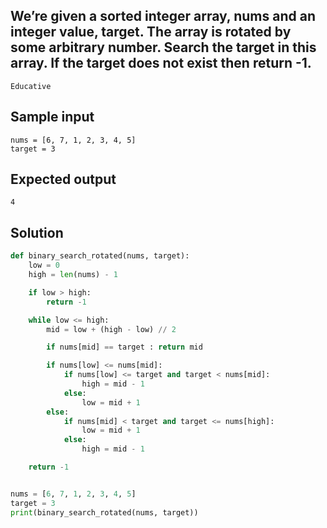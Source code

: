 ## We’re given a sorted integer array, nums and an integer value, target. The array is rotated by some arbitrary number. Search the target in this array. If the target does not exist then return -1.
`Educative`

## Sample input
```
nums = [6, 7, 1, 2, 3, 4, 5]
target = 3
```
## Expected output
```
4
```

## Solution
```python
def binary_search_rotated(nums, target):
    low = 0
    high = len(nums) - 1

    if low > high:
        return -1

    while low <= high:
        mid = low + (high - low) // 2

        if nums[mid] == target : return mid

        if nums[low] <= nums[mid]:
            if nums[low] <= target and target < nums[mid]:
                high = mid - 1
            else:
                low = mid + 1
        else:
            if nums[mid] < target and target <= nums[high]:
                low = mid + 1
            else:
                high = mid - 1

    return -1


nums = [6, 7, 1, 2, 3, 4, 5]
target = 3
print(binary_search_rotated(nums, target))
```
